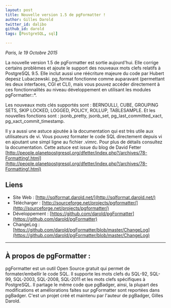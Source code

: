 ```yaml
---
layout: post
title: Nouvelle version 1.5 de pgFormatter !
author: Gilles Darold
twitter_id: dalibo
github_id: darold
tags: [PostgreSQL, sql]

---
```

*Paris, le 19 Octobre 2015*

La nouvelle version 1.5 de pgFormatter est sortie aujourd'hui. Elle corrige certains problèmes et ajoute le support des nouveaux mots clefs relatifs à PostgreSQL 9.5. 
Elle inclut aussi une réécriture majeure du code par Hubert depesz Lubaczewski.
pg_format fonctionne comme auparavant (permettant les deux interfaces, CGI et CLI), mais vous pouvez accéder directement à ces fonctionnalités au niveau développement en utilisant les modules pgFormatter::*.

<!--MORE-->

Les nouveaux mots clés supportés sont : BERNOULLI, CUBE, GROUPING SETS, SKIP
LOCKED, LOGGED, POLICY, ROLLUP, TABLESAMPLE. Et les nouvelles fonctions sont :
jsonb_pretty, jsonb_set, pg_last_committed_xact, pg_xact_commit_timestamp.

Il y a aussi une astuce ajoutée à la documentation qui est très utile aux
utilisateurs de vi. Vous pouvez formater le code SQL directement depuis
vi en ajoutant une simpl ligne au fichier .vimrc. Pour plus de détails
consultez la documentation.  Cette astuce est issue du blog de David Fetter
[http://people.planetpostgresql.org/dfetter/index.php?/archives/78-Formatting!.html](http://people.planetpostgresql.org/dfetter/index.php?/archives/78-Formatting!.html)

## Liens

  * Site Web : [http://sqlformat.darold.net/](http://sqlformat.darold.net/)
  * Télécharger : [http://sourceforge.net/projects/pgformatter/](http://sourceforge.net/projects/pgformatter/)
  * Développement : [https://github.com/darold/pgFormatter](https://github.com/darold/pgFormatter)
  * ChangeLog : [https://github.com/darold/pgFormatter/blob/master/ChangeLog](https://github.com/darold/pgFormatter/blob/master/ChangeLog)

----

## À propos de pgFormatter :

pgFormatter est un outil Open Source gratuit qui permet de formater/embellir le code SQL. Il supporte
les mots clefs du SQL-92, SQL-99, SQL-2003, SQL-2008, SQL-2011 et les mots clefs spécifiques à PostgreSQL.
Il partage le même code que pgBadger, ainsi, la plupart des modifications et améliorations faites sur
pgFormatter sont reportées dans pgBadger. C'est un projet créé et maintenu par l'auteur de pgBadger, Gilles Darold.

